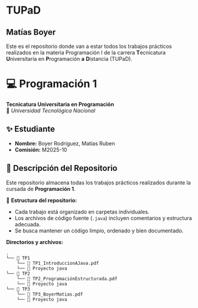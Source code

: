 # TUPaD
## Matías Boyer
Este es el repositorio donde van a estar todos los trabajos prácticos realizados en la materia Programación I de la carrera **T**ecnicatura **U**niversitaria en **P**rogramación **a** **D**istancia (TUPaD).


# 💻 Programación 1  
**Tecnicatura Universitaria en Programación**  
📍 *Universidad Tecnológica Nacional*  

## ✨ Estudiante  
- **Nombre:** Boyer Rodríguez, Matías Ruben
- **Comisión:** M2025-10

## 📂 Descripción del Repositorio  
Este repositorio almacena todas los trabajos prácticos realizados durante la cursada de **Programación 1**.  

📌 **Estructura del repositorio:**  
- Cada trabajo está organizado en carpetas individuales.  
- Los archivos de código fuente (`.java`) incluyen comentarios y estructura adecuada.  
- Se busca mantener un código limpio, ordenado y bien documentado.

**Directorios y archivos:**  
```
.  
└── 📁 TP1 
    └── 📝 TP1_IntroduccionAJava.pdf  
    └── 📁 Proyecto java  
└── 📁 TP2 
    └── 📝 TP2_ProgramaciónEstructurada.pdf  
    └── 📁 Proyecto java  
└── 📁 TP3 
    └── 📝 TP3_BoyerMatias.pdf  
    └── 📁 Proyecto java  
```